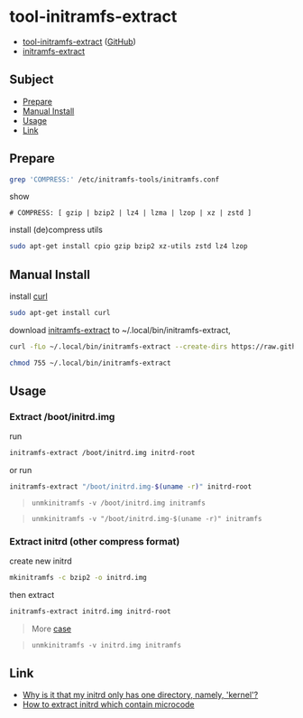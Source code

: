 

# tool-initramfs-extract

* [tool-initramfs-extract](https://samwhelp.github.io/tool-initramfs-extract/) ([GitHub](https://github.com/samwhelp/tool-initramfs-extract))
* [initramfs-extract](https://github.com/samwhelp/tool-initramfs-extract/blob/main/src/asset/bin/initramfs-extract)


## Subject

* [Prepare](#prepare)
* [Manual Install](#manual-install)
* [Usage](#usage)
* [Link](#link)


## Prepare

``` sh
grep 'COMPRESS:' /etc/initramfs-tools/initramfs.conf
```

show

```
# COMPRESS: [ gzip | bzip2 | lz4 | lzma | lzop | xz | zstd ]
```

install (de)compress utils


``` sh
sudo apt-get install cpio gzip bzip2 xz-utils zstd lz4 lzop
```


## Manual Install

install [curl](https://packages.ubuntu.com/jammy/curl)

``` sh
sudo apt-get install curl
```

download [initramfs-extract](https://raw.githubusercontent.com/samwhelp/tool-initramfs-extract/main/src/asset/bin/initramfs-extract) to ~/.local/bin/initramfs-extract,

``` sh
curl -fLo ~/.local/bin/initramfs-extract --create-dirs https://raw.githubusercontent.com/samwhelp/tool-initramfs-extract/main/src/asset/bin/initramfs-extract

chmod 755 ~/.local/bin/initramfs-extract

```


## Usage

### Extract /boot/initrd.img

run

``` sh
initramfs-extract /boot/initrd.img initrd-root
```

or run

``` sh
initramfs-extract "/boot/initrd.img-$(uname -r)" initrd-root
```

> `unmkinitramfs -v /boot/initrd.img initramfs`

> `unmkinitramfs -v "/boot/initrd.img-$(uname -r)" initramfs`


### Extract initrd (other compress format)

create new initrd

``` sh
mkinitramfs -c bzip2 -o initrd.img
```

then extract

``` sh
initramfs-extract initrd.img initrd-root
```

> More [case](https://github.com/samwhelp/tool-initramfs-extract/tree/main/src/asset/case)

> `unmkinitramfs -v initrd.img initramfs`


## Link

* [Why is it that my initrd only has one directory, namely, 'kernel'?](https://unix.stackexchange.com/questions/163346/why-is-it-that-my-initrd-only-has-one-directory-namely-kernel)
* [How to extract initrd which contain microcode](https://www.ubuntu-tw.org/modules/newbb/viewtopic.php?post_id=362052#forumpost362052)
